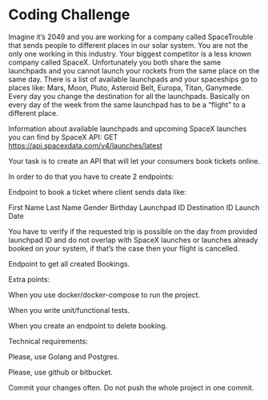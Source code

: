 # Coding Challenge

Imagine it’s 2049 and you are working for a company called SpaceTrouble that sends people to different places in our solar system.
You are not the only one working in this industry.
Your biggest competitor is a less known company called SpaceX.
Unfortunately you both share the same launchpads and you cannot launch your rockets from the same place on the same day.
There is a list of available launchpads and your spaceships go to places like: Mars, Moon, Pluto, Asteroid Belt, Europa, Titan, Ganymede.
Every day you change the destination for all the launchpads.
Basically on every day of the week from the same launchpad has to be a “flight” to a different place.

Information about available launchpads and upcoming SpaceX launches you can find by SpaceX API: GET https://api.spacexdata.com/v4/launches/latest

Your task is to create an API that will let your consumers book tickets online.

In order to do that you have to create 2 endpoints:

Endpoint to book a ticket where client sends data like:

First Name
Last Name
Gender
Birthday
Launchpad ID
Destination ID
Launch Date

You have to verify if the requested trip is possible on the day from provided launchpad ID and do not overlap with
SpaceX launches or launches already booked on your system, if that’s the case then your flight is cancelled.

Endpoint to get all created Bookings.

Extra points:

When you use docker/docker-compose to run the project.


When you write unit/functional tests.


When you create an endpoint to delete booking.


Technical requirements:

Please, use Golang and Postgres.


Please, use github or bitbucket.


Commit your changes often. Do not push the whole project in one commit.